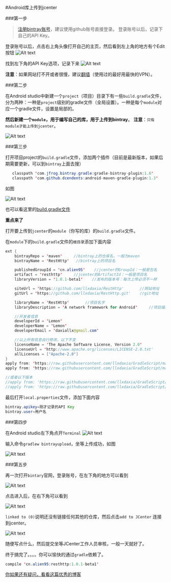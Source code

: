 #Android库上传到jcenter

###第一步
>[注册bintray账号](https://bintray.com/)，建议使用github账号直接登录。
登录账号以后，记录下自己的API Key。

登录账号以后，点击右上角头像打开自己的主页，然后看到左上角的地方有个Edit按钮
![Alt text](./image/click_edit.png)

找到左下角的API Key选项，记录下来
![Alt text](./image/apikey.png)

**注意**：如果网站打不开或者很慢，建议[翻墙](http://gjsq.me/11664436)（使用过的最好用最快的VPN）。

###第二步

在Android studio中新建一个`project`（项目）目录下有一些`build.gradle`文件，分为两种：一种是`project`级别的gradle文件（全局设置）。一种是每个`module`对应一个gradle文件，设置是局部的。

**然后新建一个`module`，用于编写自己的库，用于上传到bintray**。
**注意**：`只有module才能上传到jcenter`。

![Alt text](./image/project.png)

###第三步

打开项目project的`build.gradle`文件，添加两个插件（目前是最新版本，如果后期需要更新，可以到`bintray`上面去搜）

```java
   classpath 'com.jfrog.bintray.gradle:gradle-bintray-plugin:1.6'
   classpath 'com.github.dcendents:android-maven-gradle-plugin:1.3'
```

如图

![Alt text](./image/project_gradle.png)

也可以看这里的[build.gradle文件](https://github.com/llxdaxia/RestHttp/blob/dev/build.gradle)

**重点来了**

打开要上传到`jcenter`的`module`（你写的库）的`build.gradle`文件。

在`module`下的`build.gradle`文件的`根目录`添加下面内容

```java
ext {
    bintrayRepo = 'maven'     //bintray上的仓库名，一般为maven
    bintrayName = 'RestHttp'   //bintray上的项目名

    publishedGroupId = 'cn.alien95'    //jcenter的GroupId：一般是包名
    artifact = 'resthttp'     //jcenter的ArtifactId：一般是项目名
    libraryVersion = '1.0.1-beta1'    //发布的版本号：每次上传必须不一样

    siteUrl = 'https://github.com/llxdaxia/RestHttp'       //网站地址
    gitUrl = 'https://github.com/llxdaxia/RestHttp.git'    //git地址

    libraryName = 'RestHttp'       //项目名字
    libraryDescription = 'A network framework for Android'     //项目描述

    //开发者信息
    developerId = 'Lemon'
    developerName = 'Lemon'
    developerEmail = 'daxiallx@gmail.com'

    //以上所有信息自行修改，以下不变
    licenseName = 'The Apache Software License, Version 2.0'
    licenseUrl = 'http://www.apache.org/licenses/LICENSE-2.0.txt'
    allLicenses = ["Apache-2.0"]
}
apply from: 'https://raw.githubusercontent.com/llxdaxia/GradleScript/master/install_v1.gradle'
apply from: 'https://raw.githubusercontent.com/llxdaxia/GradleScript/master/bintray_v1.gradle'

//或者以下版本
//apply from: 'https://raw.githubusercontent.com/llxdaxia/GradleScript/master/install.gradle'
//apply from: 'https://raw.githubusercontent.com/llxdaxia/GradleScript/master/bintray.gradle'
```

最后打开`local.properties`文件，添加下面内容

```java
bintray.apikey=刚才记录的API Key
bintray.user=用户名
```

###第四步

在Android studio左下角点开`Terminal`
![Alt text](./image/Terminal.png)

输入命令`gradlew bintrayupload`，坐等上传成功，如图

![Alt text](./image/success.png)

###第五步

再一次打开`bintary`官网，登录账号，在左下角的地方可以看到

![Alt text](./image/libray.png)

点击进入后，在右下角可以看到

![Alt text](./image/add_to_jcenter.png)

`linked to (0)`说明还没有链接任何其他的仓库，然后点击`add to JCenter` 连接到jcenter。

![Alt text](./image/request.png)

随便写点什么，然后提交坐等JCenter工作人员审核，一般一天就好了。

终于搞完了。。。。你可以愉快的通过`gradle`依赖了。

```java
compile 'cn.alien95:resthttp:1.0.1-beta1'
```

[你如果还有疑问，看看这篇优秀的博客](http://www.devtf.cn/?p=760)



